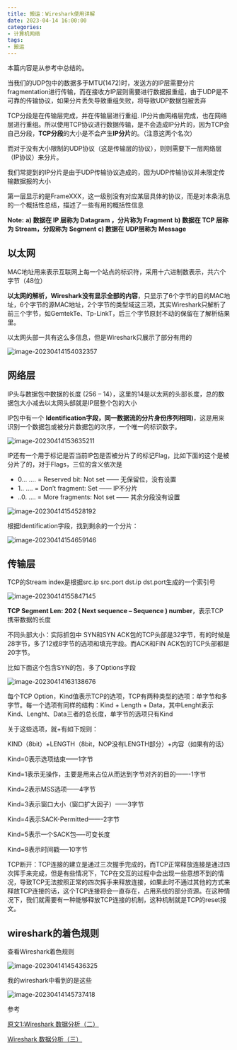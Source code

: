 ```yaml
---
title: 搬运：Wireshark使用详解
date: 2023-04-14 16:00:00
categories:
- 计算机网络
tags:
- 搬运
---
```


本篇内容是从参考中总结的。

当我们的UDP包中的数据多于MTU(1472)时，发送方的IP层需要分片fragmentation进行传输，而在接收方IP层则需要进行数据报重组，由于UDP是不可靠的传输协议，如果分片丢失导致重组失败，将导致UDP数据包被丢弃

TCP分段是在传输层完成，并在传输层进行重组. IP分片由网络层完成，也在网络层进行重组。所以使用TCP协议进行数据传输，是不会造成IP分片的，因为TCP会自己分段，**TCP分段**的大小是不会产生**IP分片**的。（注意这两个名次）

 而对于没有大小限制的UDP协议（这是传输层的协议），则则需要下一层网络层（IP协议）来分片。

我们常提到的IP分片是由于UDP传输协议造成的，因为UDP传输协议并未限定传输数据报的大小

第一层显示的是FrameXXX，这一级别没有对应某层具体的协议，而是对本条消息的一个概括性总结，描述了一些有用的概括性信息

**Note:**
**a) 数据在 IP 层称为 Datagram ，分片称为 Fragment**
**b) 数据在 TCP 层称为 Stream，分段称为 Segment**
**c) 数据在 UDP层称为 Message**

## 以太网

MAC地址用来表示互联网上每一个站点的标识符，采用十六进制数表示，共六个字节（48位）

**以太网的解析，Wireshark没有显示全部的内容**，只显示了6个字节的目的MAC地址，6个字节的源MAC地址，2个字节的类型域这三项，其实Wireshark只解析了前三个字节，如GemtekTe、Tp-LinkT，后三个字节原封不动的保留在了解析结果里。

以太网头部一共有这么多信息，但是Wireshark只展示了部分有用的

![image-20230414154032357](../images/image-20230414154032357.png)

## 网络层

IP头与数据包中数据的长度 (256 – 14），这里的14是以太网的头部长度，总的数据包大小减去以太网头部就是IP层整个包的大小

IP包中有一个 **Identification字段，同一数据流的分片身份序列相同)**，这是用来识别一个数据包或被分片数据包的次序，一个唯一的标识数字。

![image-20230414153635211](../images/image-20230414153635211.png)

IP还有一个用于标记是否当前IP包是否被分片了的标记Flag，比如下面的这个是被分片了的，对于Flags，三位的含义依次是

- 0… …. = Reserved bit: Not set —— 无保留位，没有设置
- 1.. …. = Don’t fragment: Set —— IP不分片
- ..0. …. = More fragments: Not set —— 其余分段没有设置

![image-20230414154528192](../images/image-20230414154528192.png)

根据Identification字段，找到剩余的一个分片：

![image-20230414154659146](../images/image-20230414154659146.png)

## 传输层

TCP的Stream index是根据src.ip src.port dst.ip dst.port生成的一个索引号

![image-20230414155847145](../images/image-20230414155847145.png)

**TCP Segment Len: 202 ( Next sequence – Sequence ) number**，表示TCP 携带数据的长度

不同头部大小：实际抓包中 SYN和SYN ACK包的TCP头部是32字节，有的时候是28字节，多了12或8字节的选项和填充字段。而ACK和FIN ACK包的TCP头部都是20字节。

比如下面这个包含SYN的包，多了Options字段

![image-20230414163138676](../images/image-20230414163138676.png)

每个TCP Option，Kind值表示TCP的选项，TCP有两种类型的选项：单字节和多字节。每一个选项有同样的结构：Kind + Length + Data，其中Lenght表示Kind、Lenght、Data三者的总长度，单字节的选项只有Kind

关于这些选项，就+有如下规则：

KIND（8bit）+LENGTH（8bit，NOP没有LENGTH部分）+内容（如果有的话）

Kind=0表示选项结束——1字节

Kind=1表示无操作，主要是用来占位从而达到字节对齐的目的——-1字节

Kind=2表示MSS选项——4字节

Kind=3表示窗口大小（窗口扩大因子）——3字节

Kind=4表示SACK-Permitted——-2字节

Kind=5表示一个SACK包—–可变长度

Kind=8表示时间戳—–10字节

TCP断开：TCP连接的建立是通过三次握手完成的，而TCP正常释放连接是通过四次挥手来完成，但是有些情况下，TCP在交互的过程中会出现一些意想不到的情况，导致TCP无法按照正常的四次挥手来释放连接，如果此时不通过其他的方式来释放TCP连接的话，这个TCP连接将会一直存在，占用系统的部分资源。在这种情况下，我们就需要有一种能够释放TCP连接的机制，这种机制就是TCP的reset报文。

## wireshark的着色规则

查看Wireshark着色规则

![image-20230414145436325](../images/image-20230414145436325.png)

我的wireshark中看到的是这些

![image-20230414145737418](../images/image-20230414145737418.png)



参考

[原文1:Wireshark 数据分析（二）](https://blog.csdn.net/u011414200/article/details/47945661)

[Wireshark 数据分析（三）](https://blog.csdn.net/u011414200/article/details/47948401)